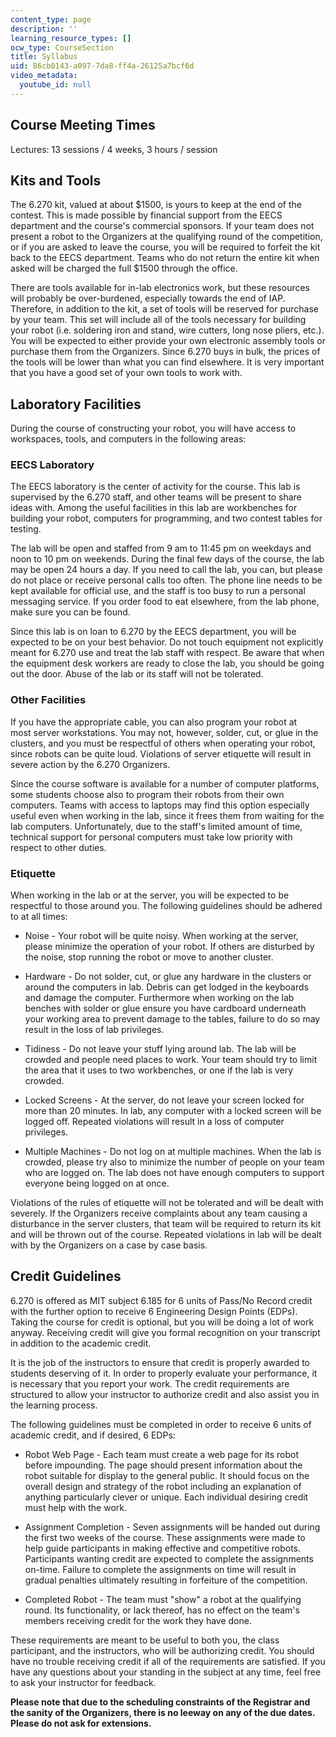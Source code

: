 ```yaml
---
content_type: page
description: ''
learning_resource_types: []
ocw_type: CourseSection
title: Syllabus
uid: 86cb0143-a097-7da8-ff4a-26125a7bcf6d
video_metadata:
  youtube_id: null
---
```


Course Meeting Times
--------------------

Lectures: 13 sessions / 4 weeks, 3 hours / session

Kits and Tools
--------------

The 6.270 kit, valued at about $1500, is yours to keep at the end of the contest. This is made possible by financial support from the EECS department and the course's commercial sponsors. If your team does not present a robot to the Organizers at the qualifying round of the competition, or if you are asked to leave the course, you will be required to forfeit the kit back to the EECS department. Teams who do not return the entire kit when asked will be charged the full $1500 through the office.

There are tools available for in-lab electronics work, but these resources will probably be over-burdened, especially towards the end of IAP. Therefore, in addition to the kit, a set of tools will be reserved for purchase by your team. This set will include all of the tools necessary for building your robot (i.e. soldering iron and stand, wire cutters, long nose pliers, etc.). You will be expected to either provide your own electronic assembly tools or purchase them from the Organizers. Since 6.270 buys in bulk, the prices of the tools will be lower than what you can find elsewhere. It is very important that you have a good set of your own tools to work with.

Laboratory Facilities
---------------------

During the course of constructing your robot, you will have access to workspaces, tools, and computers in the following areas:

### EECS Laboratory

The EECS laboratory is the center of activity for the course. This lab is supervised by the 6.270 staff, and other teams will be present to share ideas with. Among the useful facilities in this lab are workbenches for building your robot, computers for programming, and two contest tables for testing.

The lab will be open and staffed from 9 am to 11:45 pm on weekdays and noon to 10 pm on weekends. During the final few days of the course, the lab may be open 24 hours a day. If you need to call the lab, you can, but please do not place or receive personal calls too often. The phone line needs to be kept available for official use, and the staff is too busy to run a personal messaging service. If you order food to eat elsewhere, from the lab phone, make sure you can be found.

Since this lab is on loan to 6.270 by the EECS department, you will be expected to be on your best behavior. Do not touch equipment not explicitly meant for 6.270 use and treat the lab staff with respect. Be aware that when the equipment desk workers are ready to close the lab, you should be going out the door. Abuse of the lab or its staff will not be tolerated.

### Other Facilities

If you have the appropriate cable, you can also program your robot at most server workstations. You may not, however, solder, cut, or glue in the clusters, and you must be respectful of others when operating your robot, since robots can be quite loud. Violations of server etiquette will result in severe action by the 6.270 Organizers.

Since the course software is available for a number of computer platforms, some students choose also to program their robots from their own computers. Teams with access to laptops may find this option especially useful even when working in the lab, since it frees them from waiting for the lab computers. Unfortunately, due to the staff's limited amount of time, technical support for personal computers must take low priority with respect to other duties.

### Etiquette

When working in the lab or at the server, you will be expected to be respectful to those around you. The following guidelines should be adhered to at all times:

*   Noise - Your robot will be quite noisy. When working at the server, please minimize the operation of your robot. If others are disturbed by the noise, stop running the robot or move to another cluster.  
      
    
*   Hardware - Do not solder, cut, or glue any hardware in the clusters or around the computers in lab. Debris can get lodged in the keyboards and damage the computer. Furthermore when working on the lab benches with solder or glue ensure you have cardboard underneath your working area to prevent damage to the tables, failure to do so may result in the loss of lab privileges.  
      
    
*   Tidiness - Do not leave your stuff lying around lab. The lab will be crowded and people need places to work. Your team should try to limit the area that it uses to two workbenches, or one if the lab is very crowded.  
      
    
*   Locked Screens - At the server, do not leave your screen locked for more than 20 minutes. In lab, any computer with a locked screen will be logged off. Repeated violations will result in a loss of computer privileges.  
      
    
*   Multiple Machines - Do not log on at multiple machines. When the lab is crowded, please try also to minimize the number of people on your team who are logged on. The lab does not have enough computers to support everyone being logged on at once.

Violations of the rules of etiquette will not be tolerated and will be dealt with severely. If the Organizers receive complaints about any team causing a disturbance in the server clusters, that team will be required to return its kit and will be thrown out of the course. Repeated violations in lab will be dealt with by the Organizers on a case by case basis.

Credit Guidelines
-----------------

6.270 is offered as MIT subject 6.185 for 6 units of Pass/No Record credit with the further option to receive 6 Engineering Design Points (EDPs). Taking the course for credit is optional, but you will be doing a lot of work anyway. Receiving credit will give you formal recognition on your transcript in addition to the academic credit.

It is the job of the instructors to ensure that credit is properly awarded to students deserving of it. In order to properly evaluate your performance, it is necessary that you report your work. The credit requirements are structured to allow your instructor to authorize credit and also assist you in the learning process.

The following guidelines must be completed in order to receive 6 units of academic credit, and if desired, 6 EDPs:

*   Robot Web Page - Each team must create a web page for its robot before impounding. The page should present information about the robot suitable for display to the general public. It should focus on the overall design and strategy of the robot including an explanation of anything particularly clever or unique. Each individual desiring credit must help with the work.  
      
    
*   Assignment Completion - Seven assignments will be handed out during the first two weeks of the course. These assignments were made to help guide participants in making effective and competitive robots. Participants wanting credit are expected to complete the assignments on-time. Failure to complete the assignments on time will result in gradual penalties ultimately resulting in forfeiture of the competition.  
      
    
*   Completed Robot - The team must "show" a robot at the qualifying round. Its functionality, or lack thereof, has no effect on the team's members receiving credit for the work they have done.

These requirements are meant to be useful to both you, the class participant, and the instructors, who will be authorizing credit. You should have no trouble receiving credit if all of the requirements are satisfied. If you have any questions about your standing in the subject at any time, feel free to ask your instructor for feedback.

**Please note that due to the scheduling constraints of the Registrar and the sanity of the Organizers, there is no leeway on any of the due dates. Please do not ask for extensions.**
